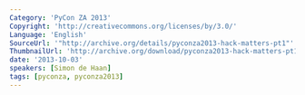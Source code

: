 ```yaml
---
Category: 'PyCon ZA 2013'
Copyright: 'http://creativecommons.org/licenses/by/3.0/'
Language: 'English'
SourceUrl: '"http://archive.org/details/pyconza2013-hack-matters-pt1"'
ThumbnailUrl: 'http://archive.org/download/pyconza2013-hack-matters-pt1/pyconza2013-hack-matters-pt1.thumbs/pyconza2013-hack-matters-pt1_002790.jpg'
date: '2013-10-03'
speakers: [Simon de Haan]
tags: [pyconza, pyconza2013]
---
```


